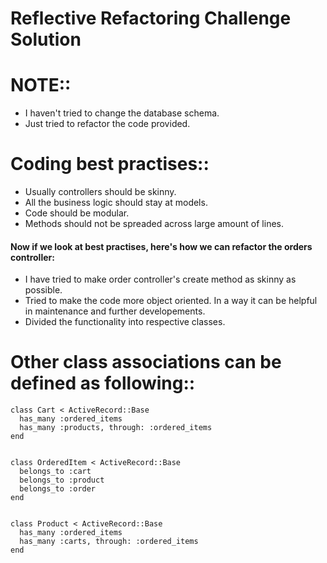 # Reflective Refactoring Challenge Solution

# NOTE::
- I haven't tried to change the database schema.
- Just tried to refactor the code provided.

# Coding best practises::
- Usually controllers should be skinny.
- All the business logic should stay at models.
- Code should be modular.
- Methods should not be spreaded across large amount of lines.

#### Now if we look at best practises, here's how we can refactor the orders controller:

- I have tried to make order controller's create method as skinny as possible.
- Tried to make the code more object oriented. In a way it can be helpful in maintenance and further developements.
- Divided the functionality into respective classes.

# Other class associations can be defined as following::

    class Cart < ActiveRecord::Base
      has_many :ordered_items
      has_many :products, through: :ordered_items
    end
    

    class OrderedItem < ActiveRecord::Base
      belongs_to :cart
      belongs_to :product
      belongs_to :order
    end
    

    class Product < ActiveRecord::Base
      has_many :ordered_items
      has_many :carts, through: :ordered_items
    end